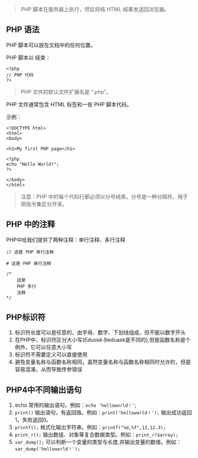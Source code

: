 > PHP 脚本在服务器上执行，然后将纯 HTML 结果发送回浏览器。

## PHP 语法

PHP 脚本可以放在文档中的任何位置。

PHP 脚本以 <?php 开始，以 ?> 结束：

```
<?php
// PHP 代码
?>
```

> PHP 文件的默认文件扩展名是 ".php"。

PHP 文件通常包含 HTML 标签和一些 PHP 脚本代码。

示例：

```
<!DOCTYPE html>
<html>
<body>

<h1>My first PHP page</h1>

<?php
echo "Hello World!";
?>

</body>
</html>
```

> 注意：PHP 中的每个代码行都必须以分号结束。分号是一种分隔符，用于把指令集区分开来。

## PHP 中的注释

PHP中给我们提供了两种注释：单行注释、多行注释

```
// 这是 PHP 单行注释

# 这是 PHP 单行注释

/*
    这是
    PHP 多行
    注释
*/
```

## PHP标识符

1. 标识符长度可以是任意的，由字母、数字、下划线组成，但不能以数字开头
2. 在PHP中，标识符区分大小写($Eduask与$eduask是不同的),但是函数名称是个例外，它可以任意大小写
3. 标识符不需要定义可以直接使用
4. 避免变量名称与函数名称相同，虽然变量名称与函数名称相同时允许的，但是容易混淆，从而导致传参错误

## PHP4中不同输出语句

1. echo 常用的输出语句，例如：`echo 'helloworld！'`;
2. `print()` 输出语句，有返回值。例如：`print('helloworld！');` 输出成功返回1，失败返回0。
3. `printf();` 格式化输出字符串。例如：`printf("%d,%f",12,12.3);`
4. `print_r();` 输出数组、对象等复合数据类型。例如：`print_r($array);`
5. `var_dump();` 可以判断一个变量的类型与长度,并输出变量的数值。例如：`var_dump('helloworld！');`
